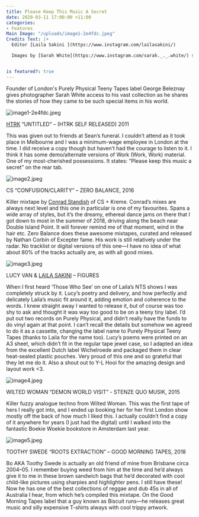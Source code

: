 ```yaml
---
title: Please Keep This Music A Secret
date: 2020-03-11 17:00:00 +11:00
categories:
- Features
Main Image: "/uploads/image1-2e4fdc.jpeg"
Credits Text: |+
  Editor [Laila Sakini ](https://www.instagram.com/lailasakini/)

  Images by [Sarah White](https://www.instagram.com/sarah._._.white/) shot on the Canary Islands


is featured?: true
---
```


Founder of London's Purely Physical Teeny Tapes label George Beleznay gives photographer Sarah White access to his vast collection as he shares the stories of how they came to be such special items in his world.  

![image1-2e4fdc.jpeg](/uploads/image1-2e4fdc.jpeg)

[HTRK](https://www.instagram.com/psychic9to5club/) “UNTITLED” – (HTRK SELF RELEASED) 2011

This was given out to friends at Sean’s funeral. I couldn’t attend as it took place in Melbourne and I was a minimum-wage employee in London at the time. I did receive a copy though but haven’t had the courage to listen to it. I think it has some demo/alternate versions of Work (Work, Work) material. One of my most-cherished possessions. It states: “Please keep this music a secret” on the rear tab.

![image2.jpeg](/uploads/image2.jpeg)

CS “CONFUSION/CLARITY” – ZERO BALANCE, 2016

Killer mixtape by [Conrad Standish](https://www.instagram.com/cccconrad/) of CS + Kreme. Conrad’s mixes are always next level and this one in particular is one of my favourites. Spans a wide array of styles, but it’s the dreamy, ethereal dance jams on there that I got down to most in the summer of 2018, driving along the beach near Double Island Point. It will forever remind me of that moment, wind in the hair etc. Zero Balance does these awesome mixtapes, curated and released by Nathan Corbin of Excepter fame. His work is still relatively under the radar. No tracklist or digital versions of this one—I have no idea of what about 80% of the tracks actually are, as with all good mixes.

![image3.jpeg](/uploads/image3.jpeg)

LUCY VAN & [LAILA SAKINI](https://www.instagram.com/lailasakini/) – FIGURES

When I first heard ‘Those Who See’ on one of Laila’s NTS shows I was completely struck by it. Lucy’s poetry and delivery, and how perfectly and delicately Laila’s music fit around it, adding emotion and coherence to the words. I knew straight away I wanted to release it, but of course was too shy to ask and thought it was way too good to be on a teeny tiny label. I’d put out two records on Purely Physical, and didn’t really have the funds to do vinyl again at that point. I can’t recall the details but somehow we agreed to do it as a cassette, changing the label name to Purely Physical Teeny Tapes (thanks to Laila for the name too). Lucy’s poems were printed on an A3 sheet, which didn’t fit in the regular tape jewel case, so I adapted an idea from the excellent Dutch label Wichelroede and packaged them in clear heat-sealed plastic pouches. Very proud of this one and so grateful that they let me do it. Also a shout out to Y-L Hooi for the amazing design and layout work <3.

![image4.jpeg](/uploads/image4.jpeg)

WILTED WOMAN “DEMON WORLD VISIT” - STENZE QUO MUSIK, 2015

Killer fuzzy analogue techno from Wilted Woman. This was the first tape of hers I really got into, and I ended up booking her for her first London show mostly off the back of how much I liked this. I actually couldn’t find a copy of it anywhere for years (I just had the digital) until I walked into the fantastic Boekie Woekie bookstore in Amsterdam last year. 


![image5.jpeg](/uploads/image5.jpeg)

TOOTHY SWEDE “ROOTS EXTRACTION” – GOOD MORNING TAPES, 2018

Bo AKA Toothy Swede is actually an old friend of mine from Brisbane circa 2004–05. I remember buying weed from him at the time and he’d always give it to me in these brown sandwich bags that he’d decorated with cool child-like pictures using sharpies and highlighter pens. I still have these! Now he has one of the best collections of reggae and dub 45s in all of Australia I hear, from which he’s compiled this mixtape. On the Good Morning Tapes label that a guy known as Biscuit runs—he releases great music and silly expensive T-shirts always with cool trippy artwork. 


